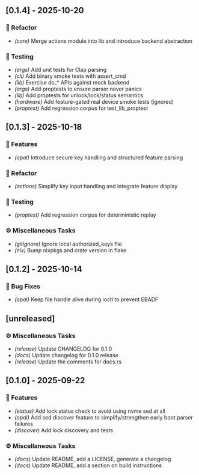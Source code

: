 ## [0.1.4] - 2025-10-20

### 🚜 Refactor

- *(core)* Merge actions module into lib and introduce backend abstraction

### 🧪 Testing

- *(args)* Add unit tests for Clap parsing
- *(cli)* Add binary smoke tests with assert_cmd
- *(lib)* Exercise do_* APIs against mock backend
- *(args)* Add proptests to ensure parser never panics
- *(lib)* Add proptests for unlock/lock/status semantics
- *(hardware)* Add feature-gated real device smoke tests (ignored)
- *(proptest)* Add regression corpus for test_lib_proptest
## [0.1.3] - 2025-10-18

### 🚀 Features

- *(opal)* Introduce secure key handling and structured feature parsing

### 🚜 Refactor

- *(actions)* Simplify key input handling and integrate feature display

### 🧪 Testing

- *(proptest)* Add regression corpus for deterministic replay

### ⚙️ Miscellaneous Tasks

- *(gitignore)* Ignore local authorized_keys file
- *(nix)* Bump nixpkgs and crate version in flake
## [0.1.2] - 2025-10-14

### 🐛 Bug Fixes

- *(opal)* Keep file handle alive during ioctl to prevent EBADF
## [unreleased]

### ⚙️ Miscellaneous Tasks

- *(release)* Update CHANGELOG for 0.1.0
- *(docs)* Update changelog for 0.1.0 release
- *(release)* Update the comments for docs.rs
## [0.1.0] - 2025-09-22

### 🚀 Features

- *(status)* Add lock status check to avoid using nvme sed at all
- *(opal)* Add sed discover feature to simplify/strengthen early boot parser failures
- *(discover)* Add lock discovery and tests

### ⚙️ Miscellaneous Tasks

- *(docs)* Update README, add a LICENSE, generate a changelog
- *(docs)* Update README, add a section on build instructions
